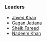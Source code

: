 ### Leaders

* [Javed Khan](mailto:javed.khan@owasp.org)
* [Gagan Jattana](TBA)
* [Sheik Fareed](TBA)
* [Nadeem Khan](mailto:)
